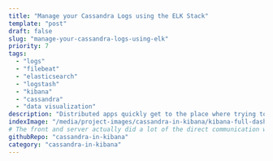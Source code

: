 ```yaml
---
title: "Manage your Cassandra Logs using the ELK Stack"
template: "post"
draft: false
slug: "manage-your-cassandra-logs-using-elk"
priority: 7
tags:
  - "logs"
  - "filebeat"
  - "elasticsearch"
  - "logstash"
  - "kibana"
  - "cassandra"
  - "data visualization"
description: "Distributed apps quickly get to the place where trying to debug using tail -f becomes untenable. However, ignoring your logs isn't an option: to quote Jay Kreps' book <i>I Heart Logs</i>, \"the humble log is an abstraction that lies at the heart of many systems, from NoSQL databases to cryptocurrencies. Even though most engineers don’t think much about them,...logs are worthy of your attention.\" The ELK Stack (Elasticsearch, Logstash, and Kibana) is a go-to tool for managing your logs and making them help you rather than just taking up hard drive space. Unfortunately, it does not yet have out-of-the-box log processing or dashboards for Cassandra. Check out a way to extract meaningful information from your Cassandra logs here."
indexImage: "/media/project-images/cassandra-in-kibana/kibana-full-dashboard-for-cassandra-logs.png"
# The front and server actually did a lot of the direct communication with social media platforms using passport, but really it was stored on our end using our sails backend
githubRepo: "cassandra-in-kibana"
category: "cassandra-in-kibana"
---
```

